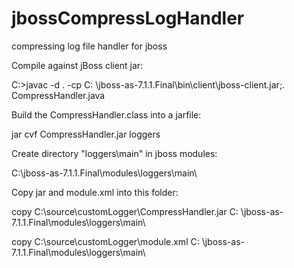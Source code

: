 # jbossCompressLogHandler
compressing log file handler for jboss


Compile against jBoss client jar:

C:\>javac -d . -cp C: \jboss-as-7.1.1.Final\bin\client\jboss-client.jar;. CompressHandler.java



Build the CompressHandler.class into a jarfile:

jar cvf CompressHandler.jar loggers



Create directory "loggers\main" in jboss modules:

C:\jboss-as-7.1.1.Final\modules\loggers\main\



Copy jar and module.xml into this folder:

copy C:\source\customLogger\CompressHandler.jar C: \jboss-as-7.1.1.Final\modules\loggers\main\

copy C:\source\customLogger\module.xml C: \jboss-as-7.1.1.Final\modules\loggers\main\

